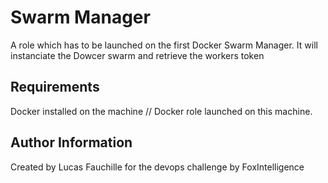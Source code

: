 Swarm Manager
=========

A role which has to be launched on the first Docker Swarm Manager.
It will instanciate the Dowcer swarm and retrieve the workers token

Requirements
------------

Docker installed on the machine // Docker role launched on this machine.

Author Information
------------------

Created by Lucas Fauchille for the devops challenge by FoxIntelligence